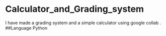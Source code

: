 # Calculator_and_Grading_system
I have made a grading system and a simple calculator using google collab .
##Language Python
